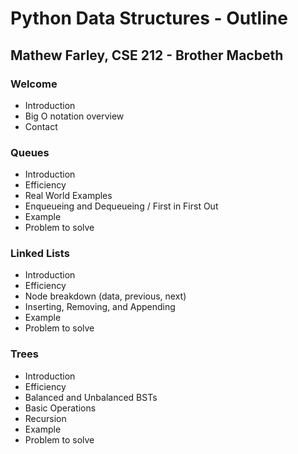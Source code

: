 # Python Data Structures - Outline
## Mathew Farley, CSE 212 - Brother Macbeth
### Welcome
* Introduction
* Big O notation overview
* Contact
### Queues
* Introduction
* Efficiency
* Real World Examples
* Enqueueing and Dequeueing  / First in First Out
* Example
* Problem to solve
### Linked Lists
* Introduction
* Efficiency
* Node breakdown (data, previous, next)
* Inserting, Removing, and Appending
* Example
* Problem to solve
### Trees
* Introduction
* Efficiency
* Balanced and Unbalanced BSTs
* Basic Operations
* Recursion
* Example
* Problem to solve